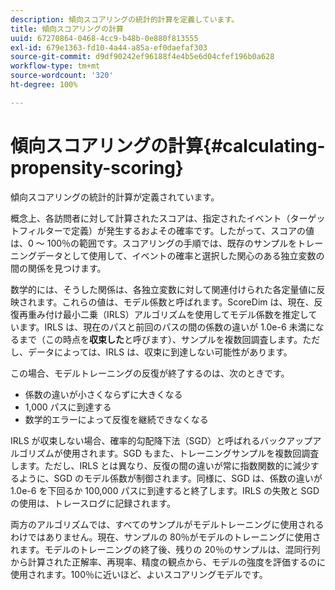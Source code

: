 ```yaml
---
description: 傾向スコアリングの統計的計算を定義しています。
title: 傾向スコアリングの計算
uuid: 67270864-0468-4cc9-b48b-0e880f813555
exl-id: 679e1363-fd10-4a44-a85a-ef0daefaf303
source-git-commit: d9df90242ef96188f4e4b5e6d04cfef196b0a628
workflow-type: tm+mt
source-wordcount: '320'
ht-degree: 100%

---
```


# 傾向スコアリングの計算{#calculating-propensity-scoring}

傾向スコアリングの統計的計算が定義されています。

概念上、各訪問者に対して計算されたスコアは、指定されたイベント（ターゲットフィルターで定義）が発生するおよその確率です。したがって、スコアの値は、0 ～ 100％の範囲です。スコアリングの手順では、既存のサンプルをトレーニングデータとして使用して、イベントの確率と選択した関心のある独立変数の間の関係を見つけます。

数学的には、そうした関係は、各独立変数に対して関連付けられた各定量値に反映されます。これらの値は、モデル係数と呼ばれます。ScoreDim は、現在、反復再重み付け最小二乗（IRLS）アルゴリズムを使用してモデル係数を推定しています。IRLS は、現在のパスと前回のパスの間の係数の違いが 1.0e-6 未満になるまで（この時点を&#x200B;**収束した**&#x200B;と呼びます）、サンプルを複数回調査します。ただし、データによっては、IRLS は、収束に到達しない可能性があります。

この場合、モデルトレーニングの反復が終了するのは、次のときです。

* 係数の違いが小さくならずに大きくなる
* 1,000 パスに到達する
* 数学的エラーによって反復を継続できなくなる

IRLS が収束しない場合、確率的勾配降下法（SGD）と呼ばれるバックアップアルゴリズムが使用されます。SGD もまた、トレーニングサンプルを複数回調査します。ただし、IRLS とは異なり、反復の間の違いが常に指数関数的に減少するように、SGD のモデル係数が制御されます。同様に、SGD は、係数の違いが 1.0e-6 を下回るか 100,000 パスに到達すると終了します。IRLS の失敗と SGD の使用は、トレースログに記録されます。

両方のアルゴリズムでは、すべてのサンプルがモデルトレーニングに使用されるわけではありません。現在、サンプルの 80％がモデルのトレーニングに使用されます。モデルのトレーニングの終了後、残りの 20％のサンプルは、混同行列から計算された正解率、再現率、精度の観点から、モデルの強度を評価するのに使用されます。100％に近いほど、よいスコアリングモデルです。
